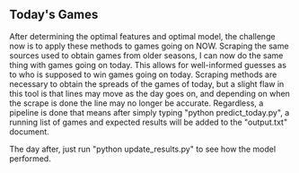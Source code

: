 Today's Games
--------------


After determining the optimal features and optimal model, the challenge now is to apply these methods to games going on NOW. Scraping the same sources used to obtain games from older seasons, I can now do the same thing with games going on today.  This allows for well-informed guesses as to who is supposed to win games going on today. Scraping methods are necessary to obtain the spreads of the games of today, but a slight flaw in this tool is that lines may move as the day goes on, and depending on when the scrape is done the line may no longer be accurate. Regardless, a pipeline is done that means after simply typing "python predict_today.py", a running list of games and expected results will be added to the "output.txt" document. 

The day after, just run "python update_results.py" to see how the model performed. 
